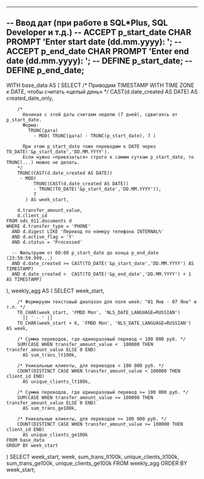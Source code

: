 -------------------------------------------------------------------------------
-- Ввод дат (при работе в SQL*Plus, SQL Developer и т.д.)
-- ACCEPT p_start_date CHAR PROMPT 'Enter start date (dd.mm.yyyy): '; 
-- ACCEPT p_end_date   CHAR PROMPT 'Enter end date (dd.mm.yyyy): ';
-- DEFINE p_start_date;
-- DEFINE p_end_date;
-------------------------------------------------------------------------------

WITH base_data AS (
    SELECT
        /* Приводим TIMESTAMP WITH TIME ZONE к DATE, чтобы считать «целый день» */
        CAST(d.date_created AS DATE) AS created_date_only,
        
        /* 
          Начиная с этой даты считаем неделю (7 дней), сдвигаясь от p_start_date.
          Форма:
            TRUNC(дата) 
              - MOD( TRUNC(дата) - TRUNC(p_start_date), 7 )
          
          При этом p_start_date тоже переводим к DATE через TO_DATE('&p_start_date','DD.MM.YYYY'). 
          Если нужно «привязаться» строго к самим суткам p_start_date, то TRUNC(...) можно не делать.
        */
        TRUNC(CAST(d.date_created AS DATE)) 
         - MOD(
              TRUNC(CAST(d.date_created AS DATE)) 
              - TRUNC(TO_DATE('&p_start_date','DD.MM.YYYY')),
              7
           ) AS week_start,
        
        d.transfer_amount_value,
        d.client_id
    FROM ods_011.documents d
    WHERE d.transfer_type = 'PHONE'
      AND d.digest LIKE 'Перевод по номеру телефона INTERNAL%'
      AND d.active_flag = 'Y'
      AND d.status = 'Processed'

      -- Фильтруем от 00:00 p_start_date до конца p_end_date (23:59:59.999...)
      AND d.date_created >= CAST(TO_DATE('&p_start_date','DD.MM.YYYY') AS TIMESTAMP)
      AND d.date_created <  CAST(TO_DATE('&p_end_date','DD.MM.YYYY') + 1 AS TIMESTAMP)
),
weekly_agg AS (
    SELECT
        week_start,
        
        /* Формируем текстовый диапазон для поля week: "01 Янв - 07 Янв" и т.п. */
        TO_CHAR(week_start, 'FMDD Mon', 'NLS_DATE_LANGUAGE=RUSSIAN')
          || ' - ' ||
        TO_CHAR(week_start + 6, 'FMDD Mon', 'NLS_DATE_LANGUAGE=RUSSIAN') AS week,
        
        /* Сумма переводов, где единоразовый перевод < 100 000 руб. */
        SUM(CASE WHEN transfer_amount_value <  100000 THEN transfer_amount_value ELSE 0 END)
          AS sum_trans_lt100k,
        
        /* Уникальные клиенты, для переводов < 100 000 руб. */
        COUNT(DISTINCT CASE WHEN transfer_amount_value < 100000 THEN client_id END)
          AS unique_clients_lt100k,
        
        /* Сумма переводов, где единоразовый перевод >= 100 000 руб. */
        SUM(CASE WHEN transfer_amount_value >= 100000 THEN transfer_amount_value ELSE 0 END)
          AS sum_trans_ge100k,
        
        /* Уникальные клиенты, для переводов >= 100 000 руб. */
        COUNT(DISTINCT CASE WHEN transfer_amount_value >= 100000 THEN client_id END)
          AS unique_clients_ge100k
    FROM base_data
    GROUP BY week_start
)
SELECT
    week_start,
    week,
    sum_trans_lt100k,
    unique_clients_lt100k,
    sum_trans_ge100k,
    unique_clients_ge100k
FROM weekly_agg
ORDER BY week_start;
